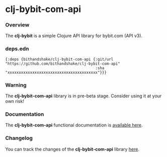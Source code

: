
# clj-bybit-com-api

### Overview

The <strong>clj-bybit</strong> is a simple Clojure API library for bybit.com (API v3).

### deps.edn

```
{:deps {bithandshake/clj-bybit-com-api {:git/url "https://github.com/bithandshake/clj-bybit-com-api"
                                        :sha     "xxxxxxxxxxxxxxxxxxxxxxxxxxxxxxxxxxxxxxxx"}}}
```

### Warning

The <strong>clj-bybit-com-api</strong> library is in pre-beta stage.
Consider using it at your own risk!

### Documentation

The <strong>clj-bybit-com-api</strong> functional documentation is [available here](https://bithandshake.github.io/clj-bybit-com-api).

### Changelog

You can track the changes of the <strong>clj-bybit-com-api</strong> library [here](CHANGES.md).

